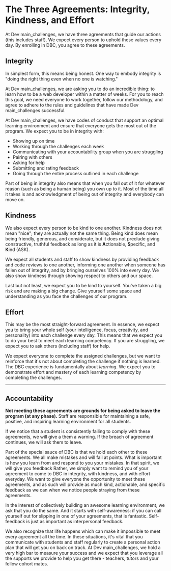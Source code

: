 # The Three Agreements: Integrity, Kindness, and Effort

At Dev main_challenges, we have three agreements that guide our actions (this includes staff). We expect every person to uphold these values every day. By enrolling in DBC, you agree to these agreements.

## Integrity

In simplest form, this means being honest. One way to embody integrity is "doing the right thing even when no one is watching."

At Dev main_challenges, we are asking you to do an incredible thing: to learn how to be a web developer within a matter of weeks. For you to reach this goal, we need everyone to work together, follow our methodology, and agree to adhere to the rules and guidelines that have made Dev main_challenges successful.

At Dev main_challenges, we have codes of conduct that support an optimal learning environment and ensure that everyone gets the most out of the program. We expect you to be in integrity with:
- Showing up on time
- Working through the challenges each week
- Communicating with your accountability group when you are struggling
- Pairing with others
- Asking for help
- Submitting and rating feedback
- Going through the entire process outlined in each challenge

Part of being in integrity also means that when you fall out of it for whatever reason (such as being a human being) you own up to it. Most of the time all it takes is and acknowledgment of being out of integrity and everybody can move on.

## Kindness

We also expect every person to be kind to one another. Kindness does not mean "nice"; they are actually not the same thing. Being kind does mean being friendly, generous, and considerate, but it does not preclude giving constructive, truthful feedback as long as it is **A**ctionable, **S**pecific, and **K**ind (ASK).

We expect all students and staff to show kindness by providing feedback and code reviews to one another, informing one another when someone has fallen out of integrity, and by bringing ourselves 100% into every day. We also show kindness through showing respect to others and our space.

Last but not least, we expect you to be kind to yourself. You've taken a big risk and are making a big change. Give yourself some space and understanding as you face the challenges of our program.

## Effort

This may be the most straight-forward agreement. In essence, we expect you to bring your whole self (your intelligence, focus, creativity, and personality) into each challenge every day. This means that we expect you to do your best to meet each learning competency. If you are struggling, we expect you to ask others (including staff) for help.

We expect everyone to complete the assigned challenges, but we want to reinforce that it's not about completing the challenge if nothing is learned. The DBC experience is fundamentally about *learning*. We expect you to demonstrate effort and mastery of each learning competency by completing the challenges.

---

## Accountability

**Not meeting these agreements are grounds for being asked to leave the program (at any phase).** Staff are responsible for maintaining a safe, positive, and inspiring learning environment for all students.

If we notice that a student is consistently failing to comply with these agreements, we will give a them a warning. If the breach of agreement continues, we will ask them to leave.

Part of the special sauce of DBC is that we hold each other to these agreements. We all make mistakes and will fail at points. What is important is how you learn from and respond to you your mistakes. In that spirit, we will give you feedback  Rather, we simply want to remind you of your agreement to come to DBC in integrity, with kindness, and with effort everyday. We want to give everyone the opportunity to meet these agreements, and as such will provide as much kind, actionable, and specific feedback as we can when we notice people straying from these agreements.

In the interest of collectively building an awesome learning environment, we ask that you do the same. And it starts with self-awareness: if you can call yourself out for slipping in one of your agreements, that is fantastic. Self-feedback is just as important as interpersonal feedback.

We also recognize that life happens which can make it impossible to meet every agreement all the time. In these situations, it's vital that you communicate with students and staff regularly to create a personal action plan that will get you on back on track. At Dev main_challenges, we hold a very high bar to measure your success and we expect that you leverage all the supports we provide to help you get there - teachers, tutors and your fellow cohort mates.
